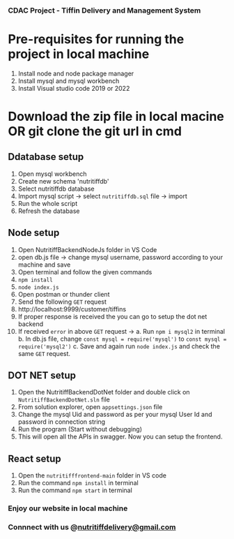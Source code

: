 ### CDAC Project - Tiffin Delivery and Management System 

# Pre-requisites for running the project in local machine

1. Install node and node package manager
2. Install mysql and mysql workbench
3. Install Visual studio code 2019 or 2022

# Download the zip file in local macine OR git clone the git url in cmd

## Ddatabase setup
1. Open mysql workbench
2. Create new schema 'nutritiffdb'
3. Select nutritiffdb database
3. Import mysql script -> select `nutritiffdb.sql` file -> import
4. Run the whole script
5. Refresh the database

## Node setup
1. Open NutritiffBackendNodeJs folder in VS Code
2. open db.js file -> change mysql username, password according to your machine and save
3. Open terminal and follow the given commands
4. `npm install`
5. `node index.js`
6. Open postman or thunder client
7. Send the following `GET` request
8. http://localhost:9999/customer/tiffins
9. If proper response is received the you can go to setup the dot net backend
10. If received `error` in above `GET` request ->
        a. Run `npm i mysql2` in terminal
        b. In db.js file, change `const mysql = require('mysql')` to `const mysql = require('mysql2')`
        c. Save and again run `node index.js` and check the same `GET` request.

## DOT NET setup
1. Open the NutritiffBackendDotNet folder and double click on `NutritiffBackendDotNet.sln` file
2. From solution explorer, open `appsettings.json` file
3. Change the mysql Uid and password as per your mysql User Id and password in connection string
4. Run the program (Start without debugging)
5. This will open all the APIs in swagger. Now you can setup the frontend.

## React setup
1. Open the `nutritifffrontend-main` folder in VS code
2. Run the command `npm install` in terminal
3. Run the command `npm start` in terminal

### Enjoy our website in local machine
### Connnect with us @nutritiffdelivery@gmail.com

